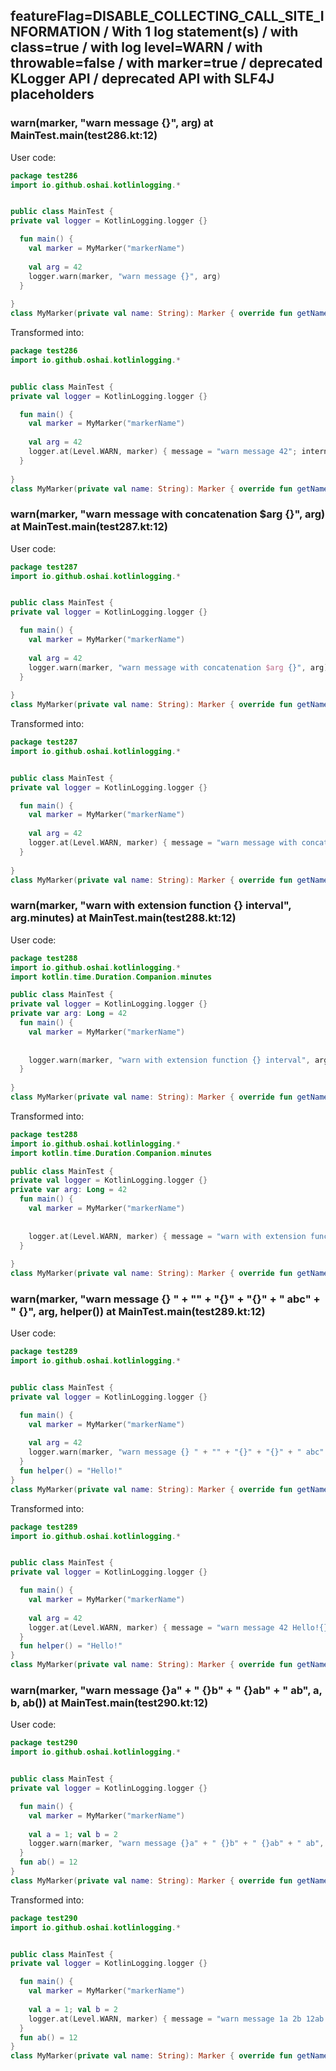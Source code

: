 ## featureFlag=DISABLE_COLLECTING_CALL_SITE_INFORMATION / With 1 log statement(s) / with class=true / with log level=WARN / with throwable=false / with marker=true / deprecated KLogger API / deprecated API with SLF4J placeholders



###  warn(marker, "warn message {}", arg) at MainTest.main(test286.kt:12)

User code:
```kotlin
package test286
import io.github.oshai.kotlinlogging.*


public class MainTest {
private val logger = KotlinLogging.logger {}

  fun main() {
    val marker = MyMarker("markerName")
    
    val arg = 42
    logger.warn(marker, "warn message {}", arg)
  }
  
}
class MyMarker(private val name: String): Marker { override fun getName() = name }

```
  
Transformed into:
```kotlin
package test286
import io.github.oshai.kotlinlogging.*


public class MainTest {
private val logger = KotlinLogging.logger {}

  fun main() {
    val marker = MyMarker("markerName")
    
    val arg = 42
    logger.at(Level.WARN, marker) { message = "warn message 42"; internalCompilerData = KLoggingEventBuilder.InternalCompilerData(messageTemplate = ""warn message {}"")
  }
  
}
class MyMarker(private val name: String): Marker { override fun getName() = name }

```

###  warn(marker, "warn message with concatenation $arg {}", arg) at MainTest.main(test287.kt:12)

User code:
```kotlin
package test287
import io.github.oshai.kotlinlogging.*


public class MainTest {
private val logger = KotlinLogging.logger {}

  fun main() {
    val marker = MyMarker("markerName")
    
    val arg = 42
    logger.warn(marker, "warn message with concatenation $arg {}", arg)
  }
  
}
class MyMarker(private val name: String): Marker { override fun getName() = name }

```
  
Transformed into:
```kotlin
package test287
import io.github.oshai.kotlinlogging.*


public class MainTest {
private val logger = KotlinLogging.logger {}

  fun main() {
    val marker = MyMarker("markerName")
    
    val arg = 42
    logger.at(Level.WARN, marker) { message = "warn message with concatenation 42 42"; internalCompilerData = KLoggingEventBuilder.InternalCompilerData(messageTemplate = ""warn message with concatenation $arg {}"")
  }
  
}
class MyMarker(private val name: String): Marker { override fun getName() = name }

```

###  warn(marker, "warn with extension function {} interval", arg.minutes) at MainTest.main(test288.kt:12)

User code:
```kotlin
package test288
import io.github.oshai.kotlinlogging.*
import kotlin.time.Duration.Companion.minutes

public class MainTest {
private val logger = KotlinLogging.logger {}
private var arg: Long = 42
  fun main() {
    val marker = MyMarker("markerName")
    
    
    logger.warn(marker, "warn with extension function {} interval", arg.minutes)
  }
  
}
class MyMarker(private val name: String): Marker { override fun getName() = name }

```
  
Transformed into:
```kotlin
package test288
import io.github.oshai.kotlinlogging.*
import kotlin.time.Duration.Companion.minutes

public class MainTest {
private val logger = KotlinLogging.logger {}
private var arg: Long = 42
  fun main() {
    val marker = MyMarker("markerName")
    
    
    logger.at(Level.WARN, marker) { message = "warn with extension function 42m interval"; internalCompilerData = KLoggingEventBuilder.InternalCompilerData(messageTemplate = ""warn with extension function {} interval"")
  }
  
}
class MyMarker(private val name: String): Marker { override fun getName() = name }

```

###  warn(marker, "warn message {} " + "" + "{}" + "{}" + " abc" + " {}", arg, helper()) at MainTest.main(test289.kt:12)

User code:
```kotlin
package test289
import io.github.oshai.kotlinlogging.*


public class MainTest {
private val logger = KotlinLogging.logger {}

  fun main() {
    val marker = MyMarker("markerName")
    
    val arg = 42
    logger.warn(marker, "warn message {} " + "" + "{}" + "{}" + " abc" + " {}", arg, helper())
  }
  fun helper() = "Hello!"
}
class MyMarker(private val name: String): Marker { override fun getName() = name }

```
  
Transformed into:
```kotlin
package test289
import io.github.oshai.kotlinlogging.*


public class MainTest {
private val logger = KotlinLogging.logger {}

  fun main() {
    val marker = MyMarker("markerName")
    
    val arg = 42
    logger.at(Level.WARN, marker) { message = "warn message 42 Hello!{} abc {}"; internalCompilerData = KLoggingEventBuilder.InternalCompilerData(messageTemplate = ""warn message {} " + "" + "{}" + "{}" + " abc" + " {}"")
  }
  fun helper() = "Hello!"
}
class MyMarker(private val name: String): Marker { override fun getName() = name }

```

###  warn(marker, "warn message {}a" + " {}b" + " {}ab" + " ab", a, b, ab()) at MainTest.main(test290.kt:12)

User code:
```kotlin
package test290
import io.github.oshai.kotlinlogging.*


public class MainTest {
private val logger = KotlinLogging.logger {}

  fun main() {
    val marker = MyMarker("markerName")
    
    val a = 1; val b = 2
    logger.warn(marker, "warn message {}a" + " {}b" + " {}ab" + " ab", a, b, ab())
  }
  fun ab() = 12
}
class MyMarker(private val name: String): Marker { override fun getName() = name }

```
  
Transformed into:
```kotlin
package test290
import io.github.oshai.kotlinlogging.*


public class MainTest {
private val logger = KotlinLogging.logger {}

  fun main() {
    val marker = MyMarker("markerName")
    
    val a = 1; val b = 2
    logger.at(Level.WARN, marker) { message = "warn message 1a 2b 12ab ab"; internalCompilerData = KLoggingEventBuilder.InternalCompilerData(messageTemplate = ""warn message {}a" + " {}b" + " {}ab" + " ab"")
  }
  fun ab() = 12
}
class MyMarker(private val name: String): Marker { override fun getName() = name }

```
